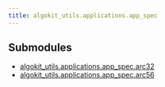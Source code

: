 ```yaml
---
title: algokit_utils.applications.app_spec
---
```


## Submodules

- [algokit_utils.applications.app_spec.arc32]()
- [algokit_utils.applications.app_spec.arc56]()
